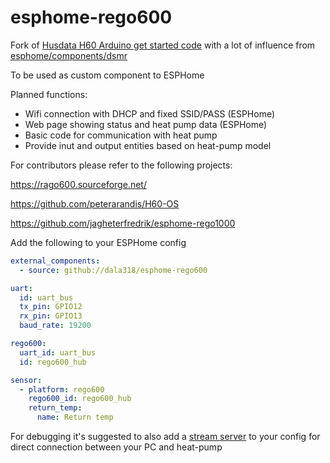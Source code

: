 # esphome-rego600
Fork of [Husdata H60 Arduino get started code](https://github.com/peterarandis/H60-OS) 
with a lot of influence from [esphome/components/dsmr](https://github.com/esphome/esphome/tree/dev/esphome/components/dsmr)

To be used as custom component to ESPHome

Planned functions:
  - Wifi connection with DHCP and fixed SSID/PASS (ESPHome)
  - Web page showing status and heat pump data (ESPHome)
  - Basic code for communication with heat pump
  - Provide inut and output entities based on heat-pump model

For contributors please refer to the following projects:

https://rago600.sourceforge.net/

https://github.com/peterarandis/H60-OS

https://github.com/jagheterfredrik/esphome-rego1000

Add the following to your ESPHome config

```yaml
external_components:
  - source: github://dala318/esphome-rego600

uart:
  id: uart_bus
  tx_pin: GPIO12
  rx_pin: GPIO13
  baud_rate: 19200

rego600:
  uart_id: uart_bus
  id: rego600_hub

sensor:
  - platform: rego600
    rego600_id: rego600_hub
    return_temp:
      name: Return temp
```

For debugging it's suggested to also add a [stream server](https://github.com/oxan/esphome-stream-server) to your config for direct connection between your PC and heat-pump
